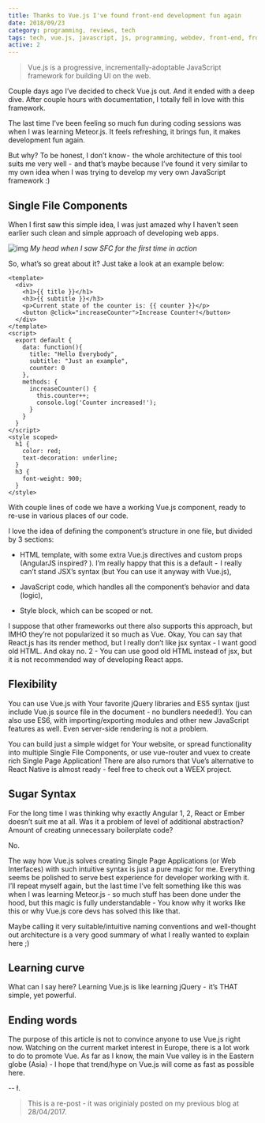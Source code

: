 ```yaml
---
title: Thanks to Vue.js I've found front-end development fun again
date: 2018/09/23
category: programming, reviews, tech
tags: tech, vue.js, javascript, js, programming, webdev, front-end, front-end developer, front-end development, developer, programmer
active: 2
---
```


> Vue.js is a progressive, incrementally-adoptable JavaScript framework for building UI on the web.

Couple days ago I’ve decided to check Vue.js out. And it ended with a deep dive. After couple hours with documentation, I totally fell in love with this framework.

The last time I’ve been feeling so much fun during coding sessions was when I was learning Meteor.js. It feels refreshing, it brings fun, it makes development fun again.

But why? To be honest, I don’t know -  the whole architecture of this tool suits me very well -  and that’s maybe because I’ve found it very similar to my own idea when I was trying to develop my very own JavaScript framework :)

## Single File Components

When I first saw this simple idea, I was just amazed why I haven’t seen earlier such clean and simple approach of developing web apps.

![img](/static/brain-explosion.gif)
*My head when I saw SFC for the first time in action*

So, what’s so great about it? Just take a look at an example below:

```
<template>
  <div>
    <h1>{{ title }}</h1>
    <h3>{{ subtitle }}</h3>
    <p>Current state of the counter is: {{ counter }}</p>
    <button @click="increaseCounter">Increase Counter!</button>
  </div>
</template>
<script>
  export default {
    data: function(){
      title: "Hello Everybody",
      subtitle: "Just an example",
      counter: 0
    },
    methods: {
      increaseCounter() {
        this.counter++;
        console.log('Counter increased!');
      }
    }
  }
</script>
<style scoped>
  h1 {
    color: red;
    text-decoration: underline;
  }
  h3 {
    font-weight: 900;
  }
</style>
```

With couple lines of code we have a working Vue.js component, ready to re-use in various places of our code.

I love the idea of defining the component’s structure in one file, but divided by 3 sections:

- HTML template, with some extra Vue.js directives and custom props (AngularJS inspired? ). I’m really happy that this is a default -  I really can’t stand JSX’s syntax (but You can use it anyway with Vue.js),

- JavaScript code, which handles all the component’s behavior and data (logic),

- Style block, which can be scoped or not.

I suppose that other frameworks out there also supports this approach, but IMHO they’re not popularized it so much as Vue. Okay, You can say that React.js has its render method, but I really don’t like jsx syntax - I want good old HTML. And okay no. 2 - You can use good old HTML instead of jsx, but it is not recommended way of developing React apps.

## Flexibility

You can use Vue.js with Your favorite jQuery libraries and ES5 syntax (just include Vue.js source file in the document - no bundlers needed!). You can also use ES6, with importing/exporting modules and other new JavaScript features as well. Even server-side rendering is not a problem.

You can build just a simple widget for Your website, or spread functionality into multiple Single File Components, or use vue-router and vuex to create rich Single Page Application! There are also rumors that Vue’s alternative to React Native is almost ready - feel free to check out a WEEX project.

## Sugar Syntax

For the long time I was thinking why exactly Angular 1, 2, React or Ember doesn’t suit me at all. Was it a problem of level of additional abstraction? Amount of creating unnecessary boilerplate code?

No.

The way how Vue.js solves creating Single Page Applications (or Web Interfaces) with such intuitive syntax is just a pure magic for me. Everything seems be polished to serve best experience for developer working with it. I’ll repeat myself again, but the last time I’ve felt something like this was when I was learning Meteor.js - so much stuff has been done under the hood, but this magic is fully understandable - You know why it works like this or why Vue.js core devs has solved this like that.

Maybe calling it very suitable/intuitive naming conventions and well-thought out architecture is a very good summary of what I really wanted to explain here ;)

## Learning curve

What can I say here? Learning Vue.js is like learning jQuery -  it’s THAT simple, yet powerful.

## Ending words

The purpose of this article is not to convince anyone to use Vue.js right now. Watching on the current market interest in Europe, there is a lot work to do to promote Vue. As far as I know, the main Vue valley is in the Eastern globe (Asia) - I hope that trend/hype on Vue.js will come as fast as possible here.

-- ł.

> This is a re-post - it was originialy posted on my previous blog at 28/04/2017.